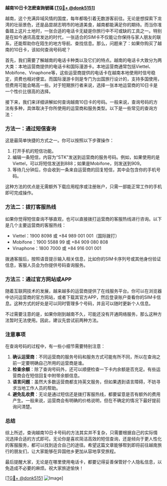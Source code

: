 **越南10日卡怎麽查詢號碼 [[TG💪+ @donk5151](https://t.me/s/donk5151)]**

越南，这个充满异域风情的国度，每年都吸引着无数游客前往。无论是想探索下龙湾的壮丽景色，还是品尝胡志明市的地道美食，越南都能满足你的期待。而当你准备踏上这片土地时，一张合适的电话卡无疑是你旅行中不可或缺的工具之一。特别是在如今通讯高度发达的时代，一张适合的SIM卡不仅能让你保持与家人朋友的联系，还能帮助你在陌生的地方导航、查找信息。那么，问题来了：如果你购买了越南的10日卡，该如何查询号码呢？

首先，我们需要了解越南的电话卡种类以及它们的特点。越南的电话卡大致分为两大类：本地运营商提供的电话卡和国际漫游卡。本地运营商通常包括Viettel、Mobifone、Vinaphone等，这些运营商提供的电话卡在越南本地使用时信号稳定，资费也相对便宜。而国际漫游卡则是专门为出国旅行设计的，支持多国使用，但费用可能会略高一些。对于短期旅行者来说，选择一张本地运营商的10日卡是一个性价比很高的选择。

接下来，我们来详细讲解如何查询越南10日卡的号码。一般来说，查询号码的方法有多种，具体取决于你所使用的运营商和服务类型。以下是一些常见的查询方法：

### 方法一：通过短信查询

这是最简单快捷的方式之一。你可以按照以下步骤操作：

1. 打开手机的短信功能。
2. 编辑一条短信，内容为“STK”发送到运营商的服务号码。例如，如果使用的是Viettel，可以将短信发送到888；如果是Mobifone，则发送到909。
3. 等待几分钟后，你会收到一条来自运营商的回复短信，其中会包含你的手机号码。

这种方法的优点是无需额外下载应用程序或注册账户，只需一部能正常工作的手机即可完成操作。

### 方法二：拨打客服热线

如果你觉得短信查询不够直观，也可以直接拨打运营商的客服热线进行咨询。以下是几个主要运营商的客服热线：

- Viettel：1900 8098 或 +84 989 001 001（国际拨打）
- Mobifone：1900 5588 99 或 +84 909 080 808
- Vinaphone：1800 7000 或 +84 916 001 001

拨通客服后，按照语音提示输入相关信息，比如你的SIM卡序列号或其他身份验证信息，客服人员会为你提供号码查询服务。

### 方法三：通过官方网站或APP

随着互联网技术的发展，越来越多的运营商提供了在线服务平台。你可以在浏览器中访问运营商的官方网站，或者下载其官方APP，然后登录账户查看你的SIM卡信息。这种方式的好处是可以同时管理多个号码，并且可以随时更新个人信息。

不过需要注意的是，如果你刚到越南不久，可能还没有开通网络服务，那么这种方法暂时无法使用。因此，建议先尝试前两种方法。

### 注意事项

在查询号码的过程中，有一些小细节需要特别注意：

1. **确认运营商**：不同运营商的服务号码和服务方式可能有所不同，所以在查询之前一定要明确自己所用的运营商是谁。
2. **检查余额**：除了查询号码外，还可以顺便检查一下卡内余额是否充足。有些运营商会在短信回复中附带余额信息。
3. **语言问题**：虽然大多数运营商都支持英文服务，但如果遇到语言障碍，不妨寻求当地工作人员的帮助。
4. **避免乱收费**：无论是通过短信还是拨打客服热线，都要留意是否有额外的费用产生。一般来说，运营商会有明确的价格说明，但在不确定的情况下最好提前询问清楚。

### 总结

综上所述，查询越南10日卡号码的方法其实并不复杂，只需要根据自己的实际情况选择合适的方式即可。无论你是喜欢简洁高效的短信查询，还是倾向于更人性化的客服服务，都可以找到适合自己的途径。希望这篇文章能够帮到即将前往越南旅行的朋友们，让大家能够在异国他乡更加从容地享受旅程。

最后提醒大家，无论是在哪里使用电话卡，都要记得妥善保管好个人隐私信息，以免造成不必要的麻烦。祝大家旅途愉快！

[[TG💪+ @donk5151](https://t.me/s/donk5151) ![Image](https://i.postimg.cc/rwNCRYN7/Snipaste-2025-04-30-17-27-05.png)]